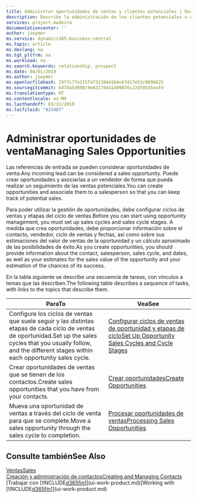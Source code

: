 ```yaml
---
title: Administrar oportunidades de ventas y clientes potenciales | Documentos de Microsoft
description: Describe la administración de los clientes potenciales u oportunidades de venta entrantes en Business Central, y la asociación de la oportunidad con un vendedor para realizar un seguimiento de las ventas potenciales.
services: project-madeira
documentationcenter: ''
author: jswymer
ms.service: dynamics365-business-central
ms.topic: article
ms.devlang: na
ms.tgt_pltfrm: na
ms.workload: na
ms.search.keywords: relationship, prospect
ms.date: 04/01/2019
ms.author: jswymer
ms.openlocfilehash: 19f7c77a115f473238441b8c67417e53c0896625
ms.sourcegitcommit: bd78a5d990c9e83174da1409076c22df8b35eafd
ms.translationtype: HT
ms.contentlocale: es-MX
ms.lasthandoff: 03/31/2019
ms.locfileid: "915487"
---
```

# <a name="managing-sales-opportunities"></a><span data-ttu-id="2983f-103">Administrar oportunidades de venta</span><span class="sxs-lookup"><span data-stu-id="2983f-103">Managing Sales Opportunities</span></span>
<span data-ttu-id="2983f-104">Las referencias de entrada se pueden considerar oportunidades de venta.</span><span class="sxs-lookup"><span data-stu-id="2983f-104">Any incoming lead can be considered a sales opportunity.</span></span> <span data-ttu-id="2983f-105">Puede crear oportunidades y asociarlas a un vendedor de forma que pueda realizar un seguimiento de las ventas potenciales.</span><span class="sxs-lookup"><span data-stu-id="2983f-105">You can create opportunities and associate them to a salesperson so that you can keep track of potential sales.</span></span>

<span data-ttu-id="2983f-106">Para poder utilizar la gestión de oportunidades, debe configurar ciclos de ventas y etapas del ciclo de ventas.</span><span class="sxs-lookup"><span data-stu-id="2983f-106">Before you can start using opportunity management, you must set up sales cycles and sales cycle stages.</span></span> <span data-ttu-id="2983f-107">A medida que crea oportunidades, debe proporcionar información sobre el contacto, vendedor, ciclo de ventas y fechas, así como sobre sus estimaciones del valor de ventas de la oportunidad y un cálculo aproximado de las posibilidades de éxito.</span><span class="sxs-lookup"><span data-stu-id="2983f-107">As you create opportunities, you should provide information about the contact, salesperson, sales cycle, and dates, as well as your estimates for the sales value of the opportunity and your estimation of the chances of its success.</span></span>

<span data-ttu-id="2983f-108">En la tabla siguiente se describe una secuencia de tareas, con vínculos a temas que las describen.</span><span class="sxs-lookup"><span data-stu-id="2983f-108">The following table describes a sequence of tasks, with links to the topics that describe them.</span></span>

| <span data-ttu-id="2983f-109">Para</span><span class="sxs-lookup"><span data-stu-id="2983f-109">To</span></span> | <span data-ttu-id="2983f-110">Vea</span><span class="sxs-lookup"><span data-stu-id="2983f-110">See</span></span> |
| --- | --- |
| <span data-ttu-id="2983f-111">Configure los ciclos de ventas que suele seguir y las distintas etapas de cada ciclo de ventas de oportunidad.</span><span class="sxs-lookup"><span data-stu-id="2983f-111">Set up the sales cycles that you usually follow, and the different stages within each opportunity sales cycle.</span></span> |[<span data-ttu-id="2983f-112">Configurar ciclos de ventas de oportunidad y etapas de ciclo</span><span class="sxs-lookup"><span data-stu-id="2983f-112">Set Up Opportunity Sales Cycles and Cycle Stages</span></span>](marketing-how-setup-opportunity-sales-cycles-stages.md) |
| <span data-ttu-id="2983f-113">Crear oportunidades de ventas que se tienen de los contactos.</span><span class="sxs-lookup"><span data-stu-id="2983f-113">Create sales opportunities that you have from your contacts.</span></span> |[<span data-ttu-id="2983f-114">Crear oportunidades</span><span class="sxs-lookup"><span data-stu-id="2983f-114">Create Opportunities</span></span>](marketing-how-create-opportunities.md) |
| <span data-ttu-id="2983f-115">Mueva una oportunidad de ventas a través del ciclo de venta para que se complete.</span><span class="sxs-lookup"><span data-stu-id="2983f-115">Move a sales opportunity through the sales cycle to completion.</span></span> |[<span data-ttu-id="2983f-116">Procesar oportunidades de ventas</span><span class="sxs-lookup"><span data-stu-id="2983f-116">Processing Sales Opportunities</span></span>](marketing-processing-sales-opportunities.md) |

## <a name="see-also"></a><span data-ttu-id="2983f-117">Consulte también</span><span class="sxs-lookup"><span data-stu-id="2983f-117">See Also</span></span>
[<span data-ttu-id="2983f-118">Ventas</span><span class="sxs-lookup"><span data-stu-id="2983f-118">Sales</span></span>](sales-manage-sales.md)  
[<span data-ttu-id="2983f-119">Creación y administración de contactos</span><span class="sxs-lookup"><span data-stu-id="2983f-119">Creating and Managing Contacts</span></span>](marketing-contacts.md)  
<span data-ttu-id="2983f-120">[Trabajar con [!INCLUDE[d365fin](includes/d365fin_md.md)]](ui-work-product.md)</span><span class="sxs-lookup"><span data-stu-id="2983f-120">[Working with [!INCLUDE[d365fin](includes/d365fin_md.md)]](ui-work-product.md)</span></span>
